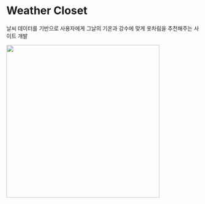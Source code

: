 # Weather Closet
날씨 데이터를 기반으로 사용자에게 그날의 기온과 강수에 맞게 옷차림을 추천해주는 사이트 개발

<img src="https://user-images.githubusercontent.com/90843819/156920684-8ea477d1-f9a5-449b-b527-0a2f4110f5c2.png" width="400" height="400">
